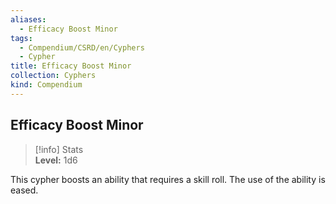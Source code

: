 ```yaml
---
aliases:
  - Efficacy Boost Minor
tags:
  - Compendium/CSRD/en/Cyphers
  - Cypher
title: Efficacy Boost Minor
collection: Cyphers
kind: Compendium
---
```

## Efficacy Boost Minor  
>[!info] Stats  
> **Level:** 1d6
  
This cypher boosts an ability that requires a skill roll. The use of the ability is eased.